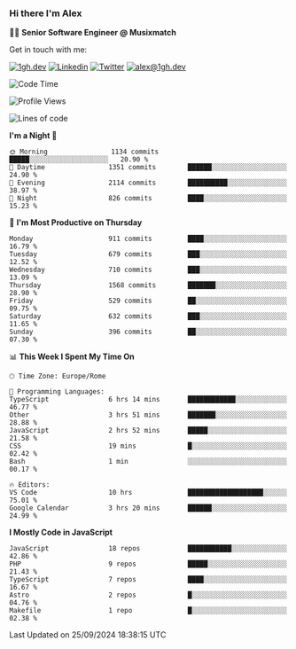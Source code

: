 ### Hi there I'm Alex

👨‍💻 __Senior Software Engineer @ Musixmatch__

Get in touch with me:

[![1gh.dev](https://img.shields.io/static/v1?label=1gh.dev&message=%20&color=red&logo=&style=flat-square&logoColor=white)](https://www.1gh.dev/)
[![Linkedin](https://img.shields.io/static/v1?label=Linkedin&message=%20&color=blue&logo=Linkedin&style=flat-square&logoColor=white)](https://linkedin.com/in/alexghirelli)
[![Twitter](https://img.shields.io/static/v1?label=Twitter&message=%20&color=blue&logo=Twitter&style=flat-square&logoColor=white)](https://twitter.com/alexGhirelli)
[![alex@1gh.dev](https://img.shields.io/static/v1?label=alex@1gh.dev&message=%20&color=red&logo=gmail&style=flat-square&logoColor=white)](mailto:alex@1gh.dev)

<!--START_SECTION:waka-->
![Code Time](http://img.shields.io/badge/Code%20Time-8%2C123%20hrs%2042%20mins-blue)

![Profile Views](http://img.shields.io/badge/Profile%20Views-0-blue)

![Lines of code](https://img.shields.io/badge/From%20Hello%20World%20I%27ve%20Written-25.8%20million%20lines%20of%20code-blue)

**I'm a Night 🦉** 

```text
🌞 Morning                1134 commits        █████░░░░░░░░░░░░░░░░░░░░   20.90 % 
🌆 Daytime                1351 commits        ██████░░░░░░░░░░░░░░░░░░░   24.90 % 
🌃 Evening                2114 commits        ██████████░░░░░░░░░░░░░░░   38.97 % 
🌙 Night                  826 commits         ████░░░░░░░░░░░░░░░░░░░░░   15.23 % 
```
📅 **I'm Most Productive on Thursday** 

```text
Monday                   911 commits         ████░░░░░░░░░░░░░░░░░░░░░   16.79 % 
Tuesday                  679 commits         ███░░░░░░░░░░░░░░░░░░░░░░   12.52 % 
Wednesday                710 commits         ███░░░░░░░░░░░░░░░░░░░░░░   13.09 % 
Thursday                 1568 commits        ███████░░░░░░░░░░░░░░░░░░   28.90 % 
Friday                   529 commits         ██░░░░░░░░░░░░░░░░░░░░░░░   09.75 % 
Saturday                 632 commits         ███░░░░░░░░░░░░░░░░░░░░░░   11.65 % 
Sunday                   396 commits         ██░░░░░░░░░░░░░░░░░░░░░░░   07.30 % 
```


📊 **This Week I Spent My Time On** 

```text
🕑︎ Time Zone: Europe/Rome

💬 Programming Languages: 
TypeScript               6 hrs 14 mins       ████████████░░░░░░░░░░░░░   46.77 % 
Other                    3 hrs 51 mins       ███████░░░░░░░░░░░░░░░░░░   28.88 % 
JavaScript               2 hrs 52 mins       █████░░░░░░░░░░░░░░░░░░░░   21.58 % 
CSS                      19 mins             █░░░░░░░░░░░░░░░░░░░░░░░░   02.42 % 
Bash                     1 min               ░░░░░░░░░░░░░░░░░░░░░░░░░   00.17 % 

🔥 Editors: 
VS Code                  10 hrs              ███████████████████░░░░░░   75.01 % 
Google Calendar          3 hrs 20 mins       ██████░░░░░░░░░░░░░░░░░░░   24.99 % 
```

**I Mostly Code in JavaScript** 

```text
JavaScript               18 repos            ███████████░░░░░░░░░░░░░░   42.86 % 
PHP                      9 repos             █████░░░░░░░░░░░░░░░░░░░░   21.43 % 
TypeScript               7 repos             ████░░░░░░░░░░░░░░░░░░░░░   16.67 % 
Astro                    2 repos             █░░░░░░░░░░░░░░░░░░░░░░░░   04.76 % 
Makefile                 1 repo              █░░░░░░░░░░░░░░░░░░░░░░░░   02.38 % 
```




 Last Updated on 25/09/2024 18:38:15 UTC
<!--END_SECTION:waka-->
